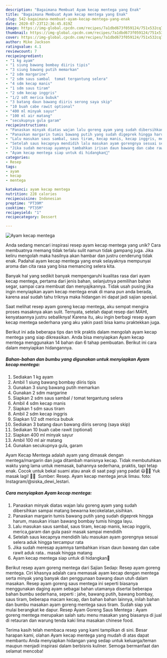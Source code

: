 ```yaml
---
description: "Bagaimana Membuat Ayam kecap mentega yang Enak"
title: "Bagaimana Membuat Ayam kecap mentega yang Enak"
slug: 542-bagaimana-membuat-ayam-kecap-mentega-yang-enak
date: 2020-07-23T12:36:45.819Z
image: https://img-global.cpcdn.com/recipes/7a1dbd673f059124/751x532cq70/ayam-kecap-mentega-foto-resep-utama.jpg
thumbnail: https://img-global.cpcdn.com/recipes/7a1dbd673f059124/751x532cq70/ayam-kecap-mentega-foto-resep-utama.jpg
cover: https://img-global.cpcdn.com/recipes/7a1dbd673f059124/751x532cq70/ayam-kecap-mentega-foto-resep-utama.jpg
author: Mike Jackson
ratingvalue: 4.1
reviewcount: 7
recipeingredient:
- "1 kg ayam"
- "1 siung bawang bombay diiris tipis"
- "3 siung bawang putih memarkan"
- "2 sdm margarine"
- "2 sdm saus sambal  tomat tergantung selera"
- "4 sdm kecap manis"
- "1 sdm saus tiram"
- "2 sdm kecap inggris"
- "1/2 sdt merica bubuk"
- "3 batang daun bawang diiris serong saya skip"
- "10 buah cabe rawit optional"
- "400 ml minyak sayur"
- "100 ml air matang"
- "secukupnya gula garam"
recipeinstructions:
- "Panaskan minyak diatas wajan lalu goreng ayam yang sudah dibersihkan sampai matang bewarna kecokelatan,sisihkan."
- "Panaskan margarin tumis bawang putih yang sudah digeprek hingga harum, masukan irisan bawang bombay tumis hingga layu."
- "Lalu masukan saus sambal, saus tiram, kecap manis, kecap inggris, merica,garam dan gula pasir masak sampai mendidih"
- "Setelah saus kecapnya mendidih lalu masukan ayam gorengnya sesuai selera aduk hingga tercampur rata"
- "Jika sudah meresap ayamnya tambahkan irisan daun bawang dan cabe rawit aduk rata.. masak hingga matang"
- "Ayam kecap mentega siap untuk di hidangkan🤩"
categories:
- Resep
tags:
- ayam
- kecap
- mentega

katakunci: ayam kecap mentega 
nutrition: 228 calories
recipecuisine: Indonesian
preptime: "PT39M"
cooktime: "PT35M"
recipeyield: "1"
recipecategory: Dessert

---
```



![Ayam kecap mentega](https://img-global.cpcdn.com/recipes/7a1dbd673f059124/751x532cq70/ayam-kecap-mentega-foto-resep-utama.jpg)

Anda sedang mencari inspirasi resep ayam kecap mentega yang unik? Cara membuatnya memang tidak terlalu sulit namun tidak gampang juga. Jika keliru mengolah maka hasilnya akan hambar dan justru cenderung tidak enak. Padahal ayam kecap mentega yang enak selayaknya mempunyai aroma dan cita rasa yang bisa memancing selera kita.

Banyak hal yang sedikit banyak mempengaruhi kualitas rasa dari ayam kecap mentega, pertama dari jenis bahan, selanjutnya pemilihan bahan segar, sampai cara membuat dan menyajikannya. Tidak usah pusing jika ingin menyiapkan ayam kecap mentega enak di mana pun anda berada, karena asal sudah tahu triknya maka hidangan ini dapat jadi sajian spesial.

Saat melihat resep ayam goreng kecap mentega, aku sempat mengira proses masaknya akan sulit. Ternyata, setelah dapat resep dari MAHI, kenyataannya justru sebaliknya! Karena itu, aku ingin berbagi resep ayam kecap mentega sederhana yang aku yakin pasti bisa kamu praktekkan juga.


Berikut ini ada beberapa tips dan trik praktis dalam mengolah ayam kecap mentega yang siap dikreasikan. Anda bisa menyiapkan Ayam kecap mentega menggunakan 14 bahan dan 6 tahap pembuatan. Berikut ini cara dalam menyiapkan hidangannya.

<!--inarticleads1-->

##### Bahan-bahan dan bumbu yang digunakan untuk menyiapkan Ayam kecap mentega:

1. Sediakan 1 kg ayam
1. Ambil 1 siung bawang bombay diiris tipis
1. Gunakan 3 siung bawang putih memarkan
1. Gunakan 2 sdm margarine
1. Siapkan 2 sdm saus sambal / tomat tergantung selera
1. Ambil 4 sdm kecap manis
1. Siapkan 1 sdm saus tiram
1. Ambil 2 sdm kecap inggris
1. Siapkan 1/2 sdt merica bubuk
1. Sediakan 3 batang daun bawang diiris serong (saya skip)
1. Sediakan 10 buah cabe rawit (optional)
1. Siapkan 400 ml minyak sayur
1. Ambil 100 ml air matang
1. Gunakan secukupnya gula, garam


Ayam Kecap Mentega adalah ayam yang dimasak dengan mentega/margarin dan juga ditambah manisnya kecap. Tidak membutuhkan waktu yang lama untuk memasak, bahannya sederhana, praktis, tapi tetap enak. Cocok untuk bekal suami atau anak di saat pagi yang padat 😃👍🏻 Yuk masak lagi! 👩‍🍳 ️ Sumber: Resep. Ayam kecap mentega jeruk limau. foto: Instagram/@siska_dewi_lestari. 

<!--inarticleads2-->

##### Cara menyiapkan Ayam kecap mentega:

1. Panaskan minyak diatas wajan lalu goreng ayam yang sudah dibersihkan sampai matang bewarna kecokelatan,sisihkan.
1. Panaskan margarin tumis bawang putih yang sudah digeprek hingga harum, masukan irisan bawang bombay tumis hingga layu.
1. Lalu masukan saus sambal, saus tiram, kecap manis, kecap inggris, merica,garam dan gula pasir masak sampai mendidih
1. Setelah saus kecapnya mendidih lalu masukan ayam gorengnya sesuai selera aduk hingga tercampur rata
1. Jika sudah meresap ayamnya tambahkan irisan daun bawang dan cabe rawit aduk rata.. masak hingga matang
1. Ayam kecap mentega siap untuk di hidangkan🤩


Berikut resep ayam goreng mentega dari Sajian Sedap: Resep ayam goreng mentega. Ciri khasnya adalah cara memasak ayam kecap dengan mentega serta minyak yang banyak dan penggunaan bawang daun utuh dalam masakan. Resep ayam goreng saus mentega ini seperti biasanya menggunakan daging ayam sebagai bahan utamanya disertai beberapa bahan bumbu sederhana, seperti : jahe, bawang putih, bawang bombay, saus tiram, beberapa macam kecap, dan bahan bahan lainnya, inilah bahan dan bumbu masakan ayam goreng mentega saus tiram. Sudah siap yuk mulai berangkat ke dapur. Resep Ayam Goreng Saus Mentega : Ayam goreng mentega merupakan salah satu menu masakan yang biasanya di jual di retauran dan warung tenda kaki lima masakan chinese food. 

Terima kasih telah membaca resep yang kami tampilkan di sini. Besar harapan kami, olahan Ayam kecap mentega yang mudah di atas dapat membantu Anda menyiapkan hidangan yang sedap untuk keluarga/teman maupun menjadi inspirasi dalam berbisnis kuliner. Semoga bermanfaat dan selamat mencoba!
